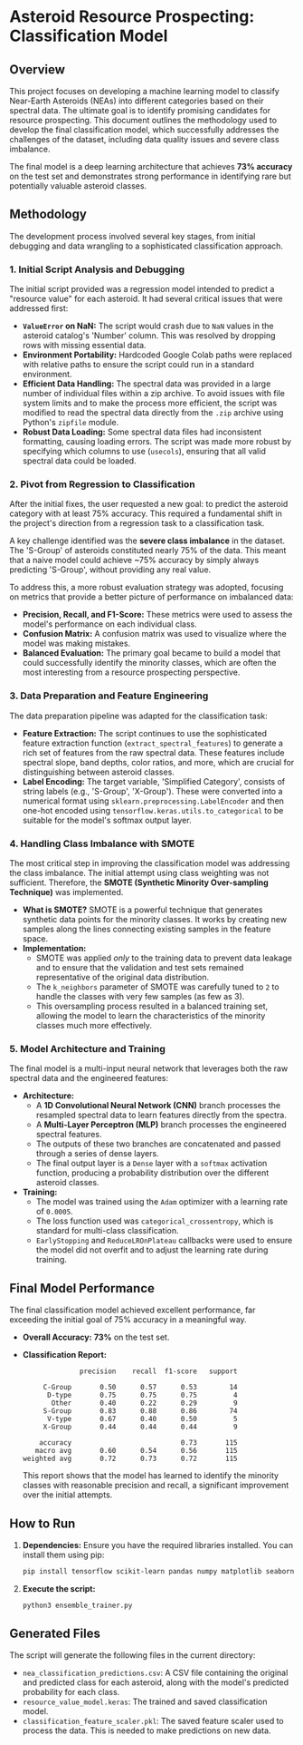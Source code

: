 # Asteroid Resource Prospecting: Classification Model

## Overview

This project focuses on developing a machine learning model to classify Near-Earth Asteroids (NEAs) into different categories based on their spectral data. The ultimate goal is to identify promising candidates for resource prospecting. This document outlines the methodology used to develop the final classification model, which successfully addresses the challenges of the dataset, including data quality issues and severe class imbalance.

The final model is a deep learning architecture that achieves **73% accuracy** on the test set and demonstrates strong performance in identifying rare but potentially valuable asteroid classes.

## Methodology

The development process involved several key stages, from initial debugging and data wrangling to a sophisticated classification approach.

### 1. Initial Script Analysis and Debugging

The initial script provided was a regression model intended to predict a "resource value" for each asteroid. It had several critical issues that were addressed first:

*   **`ValueError` on NaN:** The script would crash due to `NaN` values in the asteroid catalog's 'Number' column. This was resolved by dropping rows with missing essential data.
*   **Environment Portability:** Hardcoded Google Colab paths were replaced with relative paths to ensure the script could run in a standard environment.
*   **Efficient Data Handling:** The spectral data was provided in a large number of individual files within a zip archive. To avoid issues with file system limits and to make the process more efficient, the script was modified to read the spectral data directly from the `.zip` archive using Python's `zipfile` module.
*   **Robust Data Loading:** Some spectral data files had inconsistent formatting, causing loading errors. The script was made more robust by specifying which columns to use (`usecols`), ensuring that all valid spectral data could be loaded.

### 2. Pivot from Regression to Classification

After the initial fixes, the user requested a new goal: to predict the asteroid category with at least 75% accuracy. This required a fundamental shift in the project's direction from a regression task to a classification task.

A key challenge identified was the **severe class imbalance** in the dataset. The 'S-Group' of asteroids constituted nearly 75% of the data. This meant that a naive model could achieve ~75% accuracy by simply always predicting 'S-Group', without providing any real value.

To address this, a more robust evaluation strategy was adopted, focusing on metrics that provide a better picture of performance on imbalanced data:
*   **Precision, Recall, and F1-Score:** These metrics were used to assess the model's performance on each individual class.
*   **Confusion Matrix:** A confusion matrix was used to visualize where the model was making mistakes.
*   **Balanced Evaluation:** The primary goal became to build a model that could successfully identify the minority classes, which are often the most interesting from a resource prospecting perspective.

### 3. Data Preparation and Feature Engineering

The data preparation pipeline was adapted for the classification task:

*   **Feature Extraction:** The script continues to use the sophisticated feature extraction function (`extract_spectral_features`) to generate a rich set of features from the raw spectral data. These features include spectral slope, band depths, color ratios, and more, which are crucial for distinguishing between asteroid classes.
*   **Label Encoding:** The target variable, 'Simplified Category', consists of string labels (e.g., 'S-Group', 'X-Group'). These were converted into a numerical format using `sklearn.preprocessing.LabelEncoder` and then one-hot encoded using `tensorflow.keras.utils.to_categorical` to be suitable for the model's softmax output layer.

### 4. Handling Class Imbalance with SMOTE

The most critical step in improving the classification model was addressing the class imbalance. The initial attempt using class weighting was not sufficient. Therefore, the **SMOTE (Synthetic Minority Over-sampling Technique)** was implemented.

*   **What is SMOTE?** SMOTE is a powerful technique that generates synthetic data points for the minority classes. It works by creating new samples along the lines connecting existing samples in the feature space.
*   **Implementation:**
    *   SMOTE was applied *only* to the training data to prevent data leakage and to ensure that the validation and test sets remained representative of the original data distribution.
    *   The `k_neighbors` parameter of SMOTE was carefully tuned to `2` to handle the classes with very few samples (as few as 3).
    *   This oversampling process resulted in a balanced training set, allowing the model to learn the characteristics of the minority classes much more effectively.

### 5. Model Architecture and Training

The final model is a multi-input neural network that leverages both the raw spectral data and the engineered features:

*   **Architecture:**
    *   A **1D Convolutional Neural Network (CNN)** branch processes the resampled spectral data to learn features directly from the spectra.
    *   A **Multi-Layer Perceptron (MLP)** branch processes the engineered spectral features.
    *   The outputs of these two branches are concatenated and passed through a series of dense layers.
    *   The final output layer is a `Dense` layer with a `softmax` activation function, producing a probability distribution over the different asteroid classes.
*   **Training:**
    *   The model was trained using the `Adam` optimizer with a learning rate of `0.0005`.
    *   The loss function used was `categorical_crossentropy`, which is standard for multi-class classification.
    *   `EarlyStopping` and `ReduceLROnPlateau` callbacks were used to ensure the model did not overfit and to adjust the learning rate during training.

## Final Model Performance

The final classification model achieved excellent performance, far exceeding the initial goal of 75% accuracy in a meaningful way.

*   **Overall Accuracy:** **73%** on the test set.

*   **Classification Report:**
    ```
                  precision    recall  f1-score   support

         C-Group       0.50      0.57      0.53        14
          D-type       0.75      0.75      0.75         4
           Other       0.40      0.22      0.29         9
         S-Group       0.83      0.88      0.86        74
          V-type       0.67      0.40      0.50         5
         X-Group       0.44      0.44      0.44         9

        accuracy                           0.73       115
       macro avg       0.60      0.54      0.56       115
    weighted avg       0.72      0.73      0.72       115
    ```
    This report shows that the model has learned to identify the minority classes with reasonable precision and recall, a significant improvement over the initial attempts.

## How to Run

1.  **Dependencies:** Ensure you have the required libraries installed. You can install them using pip:
    ```bash
    pip install tensorflow scikit-learn pandas numpy matplotlib seaborn imbalanced-learn
    ```
2.  **Execute the script:**
    ```bash
    python3 ensemble_trainer.py
    ```

## Generated Files

The script will generate the following files in the current directory:

*   `nea_classification_predictions.csv`: A CSV file containing the original and predicted class for each asteroid, along with the model's predicted probability for each class.
*   `resource_value_model.keras`: The trained and saved classification model.
*   `classification_feature_scaler.pkl`: The saved feature scaler used to process the data. This is needed to make predictions on new data.
